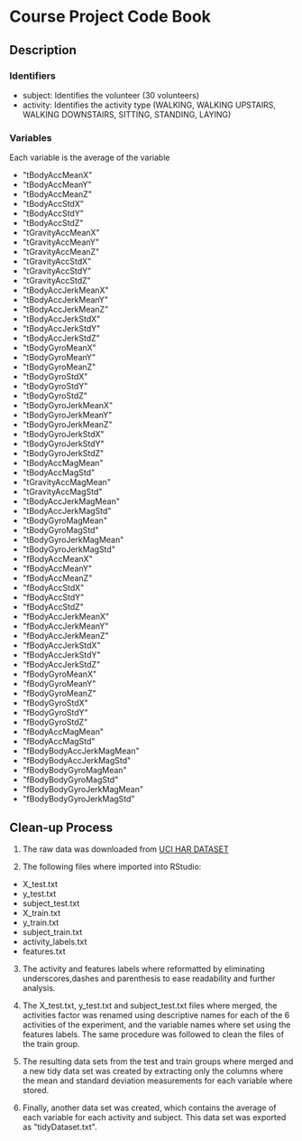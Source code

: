 # Course Project Code Book

## Description

### Identifiers
+ subject: Identifies the volunteer (30 volunteers)
+ activity: Identifies the activity type (WALKING, WALKING UPSTAIRS, WALKING DOWNSTAIRS, SITTING, STANDING, LAYING)

### Variables
Each variable is the average of the variable 

+ "tBodyAccMeanX"
+ "tBodyAccMeanY"
+ "tBodyAccMeanZ"
+ "tBodyAccStdX"
+ "tBodyAccStdY"
+ "tBodyAccStdZ"
+ "tGravityAccMeanX"
+ "tGravityAccMeanY"
+ "tGravityAccMeanZ"
+ "tGravityAccStdX"
+ "tGravityAccStdY"
+ "tGravityAccStdZ"
+ "tBodyAccJerkMeanX"
+ "tBodyAccJerkMeanY"
+ "tBodyAccJerkMeanZ"
+ "tBodyAccJerkStdX"
+ "tBodyAccJerkStdY"
+ "tBodyAccJerkStdZ"
+ "tBodyGyroMeanX"
+ "tBodyGyroMeanY"
+ "tBodyGyroMeanZ"
+ "tBodyGyroStdX"
+ "tBodyGyroStdY"
+ "tBodyGyroStdZ"
+ "tBodyGyroJerkMeanX"
+ "tBodyGyroJerkMeanY"
+ "tBodyGyroJerkMeanZ"
+ "tBodyGyroJerkStdX"
+ "tBodyGyroJerkStdY"
+ "tBodyGyroJerkStdZ"
+ "tBodyAccMagMean"
+ "tBodyAccMagStd"
+ "tGravityAccMagMean"
+ "tGravityAccMagStd"
+ "tBodyAccJerkMagMean"
+ "tBodyAccJerkMagStd"
+ "tBodyGyroMagMean"
+ "tBodyGyroMagStd"
+ "tBodyGyroJerkMagMean"
+ "tBodyGyroJerkMagStd"
+ "fBodyAccMeanX"
+ "fBodyAccMeanY"
+ "fBodyAccMeanZ"
+ "fBodyAccStdX"
+ "fBodyAccStdY"
+ "fBodyAccStdZ"
+  "fBodyAccJerkMeanX"
+ "fBodyAccJerkMeanY"
+ "fBodyAccJerkMeanZ"
+ "fBodyAccJerkStdX"
+ "fBodyAccJerkStdY"
+  "fBodyAccJerkStdZ"
+ "fBodyGyroMeanX"
+ "fBodyGyroMeanY"
+ "fBodyGyroMeanZ"
+ "fBodyGyroStdX"
+ "fBodyGyroStdY"
+ "fBodyGyroStdZ"
+ "fBodyAccMagMean"
+ "fBodyAccMagStd"
+ "fBodyBodyAccJerkMagMean"
+ "fBodyBodyAccJerkMagStd"
+ "fBodyBodyGyroMagMean"
+ "fBodyBodyGyroMagStd"
+ "fBodyBodyGyroJerkMagMean"
+ "fBodyBodyGyroJerkMagStd"

## Clean-up Process
1. The raw data was downloaded from [UCI HAR DATASET](https://d396qusza40orc.cloudfront.net/getdata%2Fprojectfiles%2FUCI%20HAR%20Dataset.zip)

2. The following files where imported into RStudio:
  + X_test.txt
  + y_test.txt
  + subject_test.txt
  + X_train.txt
  + y_train.txt
  + subject_train.txt
  + activity_labels.txt
  + features.txt

3. The activity and features labels where reformatted by eliminating underscores,dashes and parenthesis to ease readability and further analysis.

4. The X_test.txt, y_test.txt and subject_test.txt files where merged, the activities factor was renamed using descriptive names for each of the 6 activities of the experiment, and the variable names where set using the features labels. The same procedure was followed to clean the files of the train group.

5. The resulting data sets from the test and train groups where merged and a new tidy data set was created by extracting only the columns where the mean and standard deviation measurements for each variable where stored.

6. Finally, another data set was created, which contains the average of each variable for each activity and subject. This data set was exported as "tidyDataset.txt".

  
